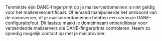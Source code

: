 Tenminste één DANE-fingerprint op je mailserverdomeinen is niet geldig voor het mailservercertificaat. Óf iemand manipuleerde het antwoord van de nameserver, óf je mailserverdomeinen hebben een serieuze DANE-configuratiefout. Dit laatste maakt je domeinnaam onbereikbaar voor verzendende mailservers die DANE-fingerprints controleren. Neem zo spoedig mogelijk contact op met je mailprovider.

